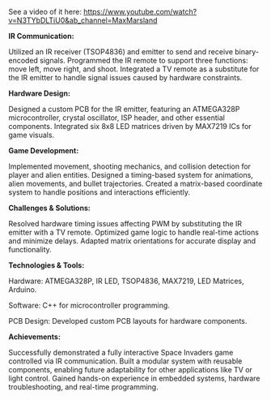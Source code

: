 See a video of it here:
https://www.youtube.com/watch?v=N3TYbDLTiU0&ab_channel=MaxMarsland


**IR Communication:**

Utilized an IR receiver (TSOP4836) and emitter to send and receive binary-encoded signals.
Programmed the IR remote to support three functions: move left, move right, and shoot.
Integrated a TV remote as a substitute for the IR emitter to handle signal issues caused by hardware constraints.

**Hardware Design:**

Designed a custom PCB for the IR emitter, featuring an ATMEGA328P microcontroller, crystal oscillator, ISP header, and other essential components.
Integrated six 8x8 LED matrices driven by MAX7219 ICs for game visuals.

**Game Development:**

Implemented movement, shooting mechanics, and collision detection for player and alien entities.
Designed a timing-based system for animations, alien movements, and bullet trajectories.
Created a matrix-based coordinate system to handle positions and interactions efficiently.

**Challenges & Solutions:**

Resolved hardware timing issues affecting PWM by substituting the IR emitter with a TV remote.
Optimized game logic to handle real-time actions and minimize delays.
Adapted matrix orientations for accurate display and functionality.

**Technologies & Tools:**

Hardware: ATMEGA328P, IR LED, TSOP4836, MAX7219, LED Matrices, Arduino.

Software: C++ for microcontroller programming.

PCB Design: Developed custom PCB layouts for hardware components.

**Achievements:**

Successfully demonstrated a fully interactive Space Invaders game controlled via IR communication.
Built a modular system with reusable components, enabling future adaptability for other applications like TV or light control.
Gained hands-on experience in embedded systems, hardware troubleshooting, and real-time programming.
